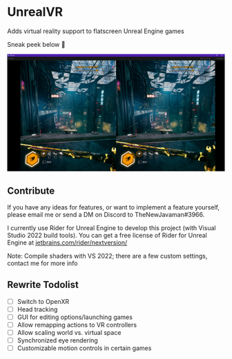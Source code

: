 # UnrealVR

Adds virtual reality support to flatscreen Unreal Engine games

Sneak peek below 👀

![](preview.png)

## Contribute

If you have any ideas for features, or want to implement a feature yourself, please email me or send a DM on Discord to
TheNewJavaman#3966.

I currently use Rider for Unreal Engine to develop this project (with Visual Studio 2022 build tools). You can get a
free license of Rider for Unreal Engine
at [jetbrains.com/rider/nextversion/](https://www.jetbrains.com/rider/nextversion/)

Note: Compile shaders with VS 2022; there are a few custom settings, contact me for more info

## Rewrite Todolist

- [ ] Switch to OpenXR
- [ ] Head tracking
- [ ] GUI for editing options/launching games
- [ ] Allow remapping actions to VR controllers
- [ ] Allow scaling world vs. virtual space
- [ ] Synchronized eye rendering
- [ ] Customizable motion controls in certain games
